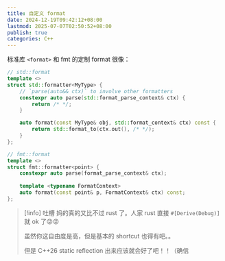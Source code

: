 ```yaml
---
title: 自定义 format
date: 2024-12-19T09:42:12+08:00
lastmod: 2025-07-07T02:50:52+08:00
publish: true
categories: C++
---
```


标准库 `<format>` 和 fmt 的定制 format 很像：

```cpp
// std::format
template <>
struct std::formatter<MyType> {
	// `parse(auto&& ctx)` to involve other formatters
    constexpr auto parse(std::format_parse_context& ctx) {
        return /* */;
    }

    auto format(const MyType& obj, std::format_context& ctx) const {
        return std::format_to(ctx.out(), /* */);
    }
};
```

```cpp
// fmt::format
template <>
struct fmt::formatter<point> { 
	constexpr auto parse(format_parse_context& ctx); 
	
	template <typename FormatContext>
	auto format(const point& p, FormatContext& ctx) const; 
};
```

>[!info] 吐槽
>妈的真的又比不过 rust 了。人家 rust 直接  `#[Derive(Debug)]` 就 ok 了😡😡
>
>虽然你这自由度是高，但是基本的 shortcut 也得有吧。。
>
>但是 C++26 static reflection 出来应该就会好了吧！！（确信
